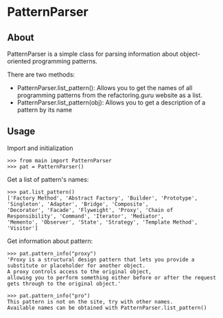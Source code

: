 # **PatternParser**

## **About**

PatternParser is a simple class for parsing information about object-oriented programming patterns.

There are two methods:
 - PatternParser.list_pattern(): Allows you to get the names of all programming patterns from the refactoring.guru website as a list.
- PatternParser.list_pattern(obj): Allows you to get a description of a pattern by its name

## **Usage**

Import and initialization
```
>>> from main import PatternParser
>>> pat = PatternParser()
```
Get a list of pattern's names:
```
>>> pat.list_pattern()
['Factory Method', 'Abstract Factory', 'Builder', 'Prototype', 'Singleton', 'Adapter', 'Bridge', 'Composite', 
'Decorator', 'Facade', 'Flyweight', 'Proxy', 'Chain of Responsibility', 'Command', 'Iterator', 'Mediator', 
'Memento', 'Observer', 'State', 'Strategy', 'Template Method', 'Visitor']
```
Get information about pattern:
```
>>> pat.pattern_info("proxy")
'Proxy is a structural design pattern that lets you provide a substitute or placeholder for another object. 
A proxy controls access to the original object,
allowing you to perform something either before or after the request gets through to the original object.'

>>> pat.pattern_info("pro")
This pattern is not on the site, try with other names. 
Available names can be obtained with PatternParser.list_pattern()

```
